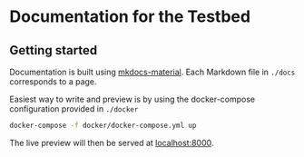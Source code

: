 # Documentation for the Testbed

## Getting started

Documentation is built using [mkdocs-material](https://squidfunk.github.io/mkdocs-material/).
Each Markdown file in `./docs` corresponds to a page.

Easiest way to write and preview is by using the docker-compose configuration provided in `./docker`

```bash
docker-compose -f docker/docker-compose.yml up
```

The live preview will then be served at [localhost:8000](https://localhost:8000).